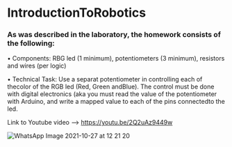 # IntroductionToRobotics

### As was described in the laboratory, the homework consists of the following:

  • Components: RBG led (1 minimum), potentiometers (3 minimum), resistors and wires (per logic)

  • Technical Task: Use a separat potentiometer in controlling each of thecolor of the RGB led (Red, Green andBlue). The control must be done with digital electronics (aka you must read the value of the potentiometer with Arduino, and write a mapped value to each of the pins connectedto the led.
 
 Link to Youtube video --> https://youtu.be/2Q2uAz9449w
 
![WhatsApp Image 2021-10-27 at 12 21 20](https://user-images.githubusercontent.com/41235115/139037978-5155c4df-429a-4cb4-9c96-6dde834d50db.jpeg)
